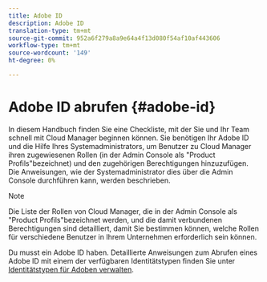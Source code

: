 ```yaml
---
title: Adobe ID
description: Adobe ID
translation-type: tm+mt
source-git-commit: 952a6f279a8a9e64a4f13d080f54af10af443606
workflow-type: tm+mt
source-wordcount: '149'
ht-degree: 0%

---
```



# Adobe ID abrufen {#adobe-id}

In diesem Handbuch finden Sie eine Checkliste, mit der Sie und Ihr Team schnell mit Cloud Manager beginnen können. Sie benötigen Ihr Adobe ID und die Hilfe Ihres Systemadministrators, um Benutzer zu Cloud Manager ihren zugewiesenen Rollen (in der Admin Console als &quot;Product Profils&quot;bezeichnet) und den zugehörigen Berechtigungen hinzuzufügen. Die Anweisungen, wie der Systemadministrator dies über die Admin Console durchführen kann, werden beschrieben.

>[!NOTE]
>Die Liste der Rollen von Cloud Manager, die in der Admin Console als &quot;Product Profils&quot;bezeichnet werden, und die damit verbundenen Berechtigungen sind detailliert, damit Sie bestimmen können, welche Rollen für verschiedene Benutzer in Ihrem Unternehmen erforderlich sein können.

Du musst ein Adobe ID haben. Detaillierte Anweisungen zum Abrufen eines Adobe ID mit einem der verfügbaren Identitätstypen finden Sie unter [Identitätstypen für Adoben verwalten](https://helpx.adobe.com/enterprise/admin-guide.html/enterprise/using/identity.ug.html).
